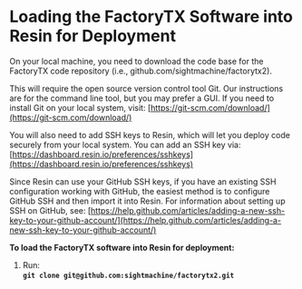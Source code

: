 # Loading the FactoryTX Software into Resin for Deployment

On your local machine, you need to download the code base for the FactoryTX code repository \(i.e., github.com/sightmachine/factorytx2\).

This will require the open source version control tool Git. Our instructions are for the command line tool, but you may prefer a GUI. If you need to install Git on your local system, visit: [https://git-scm.com/download/](https://git-scm.com/download/)

You will also need to add SSH keys to Resin, which will let you deploy code securely from your local system. You can add an SSH key via: [https://dashboard.resin.io/preferences/sshkeys](https://dashboard.resin.io/preferences/sshkeys)

Since Resin can use your GitHub SSH keys, if you have an existing SSH configuration working with GitHub, the easiest method is to configure GitHub SSH and then import it into Resin. For information about setting up SSH on GitHub, see: [https://help.github.com/articles/adding-a-new-ssh-key-to-your-github-account/](https://help.github.com/articles/adding-a-new-ssh-key-to-your-github-account/)

**To load the FactoryTX software into Resin for deployment:**

1. Run:  
   **`git clone git@github.com:sightmachine/factorytx2.git`**



